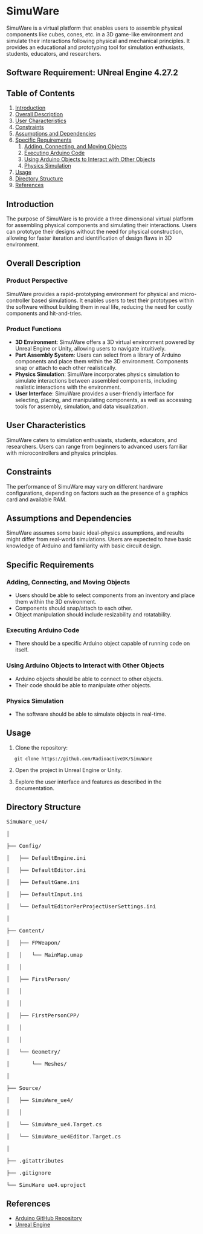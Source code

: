 # SimuWare

SimuWare is a virtual platform that enables users to assemble physical components like cubes, cones, etc. in a 3D game-like environment and simulate their interactions following physical and mechanical principles. It provides an educational and prototyping tool for simulation enthusiasts, students, educators, and researchers.

## Software Requirement: UNreal Engine 4.27.2
## Table of Contents
1. [Introduction](#introduction)
2. [Overall Description](#overall-description)
3. [User Characteristics](#user-characteristics)
4. [Constraints](#constraints)
5. [Assumptions and Dependencies](#assumptions-and-dependencies)
6. [Specific Requirements](#specific-requirements)
    1. [Adding, Connecting, and Moving Objects](#adding-connecting-and-moving-objects)
    2. [Executing Arduino Code](#executing-arduino-code)
    3. [Using Arduino Objects to Interact with Other Objects](#using-arduino-objects-to-interact-with-other-objects)
    4. [Physics Simulation](#physics-simulation)
7. [Usage](#usage)
8. [Directory Structure](#directory-structure)
9. [References](#references)

## Introduction

The purpose of SimuWare is to provide a three dimensional virtual platform for assembling physical components and simulating their interactions. Users can prototype their designs without the need for physical construction, allowing for faster iteration and identification of design flaws in 3D environment.

## Overall Description

### Product Perspective

SimuWare provides a rapid-prototyping environment for physical and micro-controller based simulations. It enables users to test their prototypes within the software without building them in real life, reducing the need for costly components and hit-and-tries.

### Product Functions

- **3D Environment**: SimuWare offers a 3D virtual environment powered by Unreal Engine or Unity, allowing users to navigate intuitively.
- **Part Assembly System**: Users can select from a library of Arduino components and place them within the 3D environment. Components snap or attach to each other realistically.
- **Physics Simulation**: SimuWare incorporates physics simulation to simulate interactions between assembled components, including realistic interactions with the environment.
- **User Interface**: SimuWare provides a user-friendly interface for selecting, placing, and manipulating components, as well as accessing tools for assembly, simulation, and data visualization.

## User Characteristics

SimuWare caters to simulation enthusiasts, students, educators, and researchers. Users can range from beginners to advanced users familiar with microcontrollers and physics principles.

## Constraints

The performance of SimuWare may vary on different hardware configurations, depending on factors such as the presence of a graphics card and available RAM.

## Assumptions and Dependencies

SimuWare assumes some basic ideal-physics assumptions, and results might differ from real-world simulations. Users are expected to have basic knowledge of Arduino and familiarity with basic circuit design.

## Specific Requirements

### Adding, Connecting, and Moving Objects

- Users should be able to select components from an inventory and place them within the 3D environment.
- Components should snap/attach to each other.
- Object manipulation should include resizability and rotatability.


### Executing Arduino Code

- There should be a specific Arduino object capable of running code on itself.

### Using Arduino Objects to Interact with Other Objects

- Arduino objects should be able to connect to other objects.
- Their code should be able to manipulate other objects.

### Physics Simulation

- The software should be able to simulate objects in real-time.

## Usage
 1. Clone the repository: 
```
   git clone https://github.com/RadioactiveDK/SimuWare

```
2. Open the project in Unreal Engine or Unity.

3. Explore the user interface and features as described in the documentation.

## Directory Structure

<pre>
SimuWare_ue4/<br>
│<br>
├── Config/<br>
│   ├── DefaultEngine.ini<br>
│   ├── DefaultEditor.ini<br>
│   ├── DefaultGame.ini<br>
│   ├── DefaultInput.ini<br>
│   └── DefaultEditorPerProjectUserSettings.ini<br>
│<br>
├── Content/<br>
│   ├── FPWeapon/<br>
│   │   └── MainMap.umap<br>
│   │<br>
│   ├── FirstPerson/<br>
│   │<br>
│   │<br>
│   ├── FirstPersonCPP/<br>
│   │<br>
│   │<br>
│   └── Geometry/<br>
│       └── Meshes/<br>
│<br>
├── Source/<br>
│   ├── SimuWare_ue4/<br>
│   │<br>
│   └── SimuWare_ue4.Target.cs<br>
│   └── SimuWare_ue4Editor.Target.cs<br>
│<br>
├── .gitattributes<br>
├── .gitignore<br>
└── SimuWare_ue4.uproject
</pre>

## References

- [Arduino GitHub Repository](https://github.com/arduino)
- [Unreal Engine](https://www.unrealengine.com/en-US)


